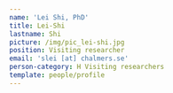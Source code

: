 ```yaml
---
name: 'Lei Shi, PhD'
title: Lei-Shi
lastname: Shi
picture: /img/pic_lei-shi.jpg
position: Visiting researcher
email: 'slei [at] chalmers.se'
person-category: H Visiting researchers
template: people/profile
---
```


